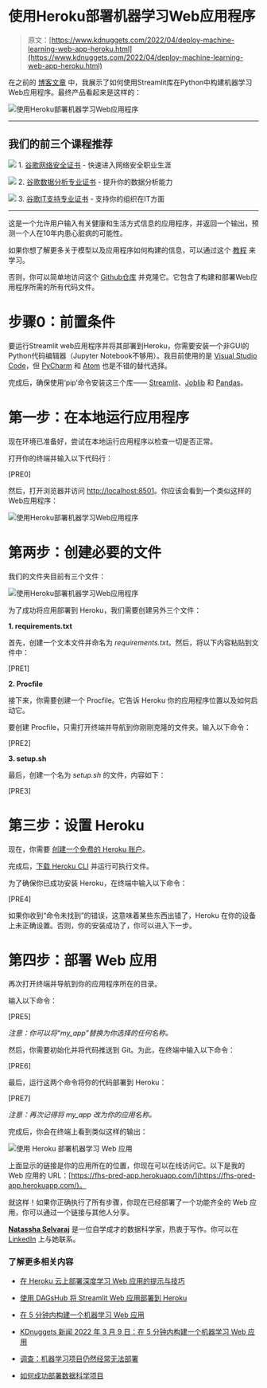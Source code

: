 # 使用Heroku部署机器学习Web应用程序

> 原文：[https://www.kdnuggets.com/2022/04/deploy-machine-learning-web-app-heroku.html](https://www.kdnuggets.com/2022/04/deploy-machine-learning-web-app-heroku.html)

在之前的 [博客文章](/2022/03/build-machine-learning-web-app-5-minutes.html) 中，我展示了如何使用Streamlit库在Python中构建机器学习Web应用程序。最终产品看起来是这样的：

![使用Heroku部署机器学习Web应用程序](../Images/9980a38ef36f656c74bf0006897804b9.png)

* * *

## 我们的前三个课程推荐

![](../Images/0244c01ba9267c002ef39d4907e0b8fb.png) 1\. [谷歌网络安全证书](https://www.kdnuggets.com/google-cybersecurity) - 快速进入网络安全职业生涯

![](../Images/e225c49c3c91745821c8c0368bf04711.png) 2\. [谷歌数据分析专业证书](https://www.kdnuggets.com/google-data-analytics) - 提升你的数据分析能力

![](../Images/0244c01ba9267c002ef39d4907e0b8fb.png) 3\. [谷歌IT支持专业证书](https://www.kdnuggets.com/google-itsupport) - 支持你的组织在IT方面

* * *

这是一个允许用户输入有关健康和生活方式信息的应用程序，并返回一个输出，预测一个人在10年内患心脏病的可能性。

如果你想了解更多关于模型以及应用程序如何构建的信息，可以通过这个 [教程](/2022/03/build-machine-learning-web-app-5-minutes.html) 来学习。

否则，你可以简单地访问这个 [Github仓库](https://github.com/Natassha/fhs_model) 并克隆它。它包含了构建和部署Web应用程序所需的所有代码文件。

# 步骤0：前置条件

要运行Streamlit web应用程序并将其部署到Heroku，你需要安装一个非GUI的Python代码编辑器（Jupyter Notebook不够用）。我目前使用的是 [Visual Studio Code](https://code.visualstudio.com/download)，但 [PyCharm](https://www.jetbrains.com/help/pycharm/installation-guide.html) 和 [Atom](https://atom.io/) 也是不错的替代选择。

完成后，确保使用‘pip’命令安装这三个库—— [Streamlit](https://docs.streamlit.io/library/get-started/installation)、[Joblib](https://joblib.readthedocs.io/en/latest/installing.html) 和 [Pandas](https://pypi.org/project/pandas/)。

# 第一步：在本地运行应用程序

现在环境已准备好，尝试在本地运行应用程序以检查一切是否正常。

打开你的终端并输入以下代码行：

[PRE0]

然后，打开浏览器并访问 [http://localhost:8501](http://localhost:8501/)。你应该会看到一个类似这样的Web应用程序：

![使用Heroku部署机器学习Web应用程序](../Images/9980a38ef36f656c74bf0006897804b9.png)

# 第两步：创建必要的文件

我们的文件夹目前有三个文件：

![使用Heroku部署机器学习Web应用程序](../Images/cf1d05881deb0e5ee4fa682535af5c1f.png)

为了成功将应用部署到 Heroku，我们需要创建另外三个文件：

**1. requirements.txt**

首先，创建一个文本文件并命名为 *requirements.txt*。然后，将以下内容粘贴到文件中：

[PRE1]

**2. Procfile**

接下来，你需要创建一个 Procfile。它告诉 Heroku 你的应用程序位置以及如何启动它。

要创建 Procfile，只需打开终端并导航到你刚刚克隆的文件夹。输入以下命令：

[PRE2]

**3. setup.sh**

最后，创建一个名为 *setup.sh* 的文件，内容如下：

[PRE3]

# 第三步：设置 Heroku

现在，你需要 [创建一个免费的 Heroku 账户](https://signup.heroku.com/)。

完成后，[下载 Heroku CLI](https://devcenter.heroku.com/articles/heroku-cli#download-and-install) 并运行可执行文件。

为了确保你已成功安装 Heroku，在终端中输入以下命令：

[PRE4]

如果你收到“命令未找到”的错误，这意味着某些东西出错了，Heroku 在你的设备上未正确设置。否则，你的安装成功了，你可以进入下一步。

# 第四步：部署 Web 应用

再次打开终端并导航到你的应用程序所在的目录。

输入以下命令：

[PRE5]

*注意：你可以将“my_app”替换为你选择的任何名称。*

然后，你需要初始化并将代码推送到 Git。为此，在终端中输入以下命令：

[PRE6]

最后，运行这两个命令将你的代码部署到 Heroku：

[PRE7]

*注意：再次记得将 my_app 改为你的应用名称。*

完成后，你会在终端上看到类似这样的输出：

![使用 Heroku 部署机器学习 Web 应用](../Images/a0c2ab86e69b58f304fb2a8f6579f256.png)

上面显示的链接是你的应用所在的位置，你现在可以在线访问它。以下是我的 Web 应用的 URL：[https://fhs-pred-app.herokuapp.com/](https://fhs-pred-app.herokuapp.com/)。

就这样！如果你正确执行了所有步骤，你现在已经部署了一个功能齐全的 Web 应用，你可以通过一个链接与其他人分享。

**[Natassha Selvaraj](https://www.natasshaselvaraj.com/)** 是一位自学成才的数据科学家，热衷于写作。你可以在 [LinkedIn](https://www.linkedin.com/in/natassha-selvaraj-33430717a/) 上与她联系。

### 了解更多相关内容

+   [在 Heroku 云上部署深度学习 Web 应用的提示与技巧](https://www.kdnuggets.com/2021/12/tips-tricks-deploying-dl-webapps-heroku.html)

+   [使用 DAGsHub 将 Streamlit Web 应用部署到 Heroku](https://www.kdnuggets.com/2022/02/deploying-streamlit-webapp-heroku-dagshub.html)

+   [在 5 分钟内构建一个机器学习 Web 应用](https://www.kdnuggets.com/2022/03/build-machine-learning-web-app-5-minutes.html)

+   [KDnuggets 新闻 2022 年 3 月 9 日：在 5 分钟内构建一个机器学习 Web 应用](https://www.kdnuggets.com/2022/n10.html)

+   [调查：机器学习项目仍然经常无法部署](https://www.kdnuggets.com/survey-machine-learning-projects-still-routinely-fail-to-deploy)

+   [如何成功部署数据科学项目](https://www.kdnuggets.com/2022/01/successfully-deploy-data-science-projects.html)
